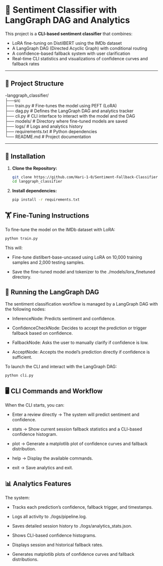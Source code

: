 # 💬 Sentiment Classifier with LangGraph DAG and Analytics

This project is a **CLI-based sentiment classifier** that combines:
- LoRA fine-tuning on DistilBERT using the IMDb dataset
- A LangGraph DAG (Directed Acyclic Graph) with conditional routing
- A confidence-based fallback system with user clarification
- Real-time CLI statistics and visualizations of confidence curves and fallback rates

---

## 📂 Project Structure
-langgraph_classifier/<br />
├──src<br />
  ├── train.py # Fine-tunes the model using PEFT (LoRA)<br />
  ├── dag.py # Defines the LangGraph DAG and analytics tracker<br />
  ├── cli.py # CLI interface to interact with the model and the DAG<br />
  ├── models/ # Directory where fine-tuned models are saved<br />
  ├── logs/ # Logs and analytics history<br />
├── requirements.txt # Python dependencies<br />
└── README.md # Project documentation<br />

---

## 🚀 Installation

1. **Clone the Repository:**
   ```bash
   git clone https://github.com/Hari-1-0/Sentiment-Fallback-Classifier
   cd langgraph_classifier
2. **Install dependencies:**
   ```bash
   pip install -r requirements.txt

## 🏋️ Fine-Tuning Instructions
To fine-tune the model on the IMDb dataset with LoRA:

  ```bash
  python train.py
```
This will:
- Fine-tune distilbert-base-uncased using LoRA on 10,000 training samples and 2,000 testing samples.

- Save the fine-tuned model and tokenizer to the ./models/lora_finetuned directory.
## 🧩 Running the LangGraph DAG
The sentiment classification workflow is managed by a LangGraph DAG with the following nodes:

- InferenceNode: Predicts sentiment and confidence.

- ConfidenceCheckNode: Decides to accept the prediction or trigger fallback based on confidence.

- FallbackNode: Asks the user to manually clarify if confidence is low.

- AcceptNode: Accepts the model’s prediction directly if confidence is sufficient.

To launch the CLI and interact with the LangGraph DAG:
```bash
python cli.py
```
## 🖥️ CLI Commands and Workflow
When the CLI starts, you can:

- Enter a review directly → The system will predict sentiment and confidence.

- stats → Show current session fallback statistics and a CLI-based confidence histogram.

- plot → Generate a matplotlib plot of confidence curves and fallback distribution.

- help → Display the available commands.

- exit → Save analytics and exit.

## 📊 Analytics Features
The system:

- Tracks each prediction’s confidence, fallback trigger, and timestamps.

- Logs all activity to ./logs/pipeline.log.

- Saves detailed session history to ./logs/analytics_stats.json.

- Shows CLI-based confidence histograms.

- Displays session and historical fallback rates.

- Generates matplotlib plots of confidence curves and fallback distributions.
